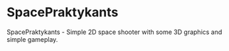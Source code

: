 # SpacePraktykants
SpacePraktykants - Simple 2D space shooter with some 3D graphics and simple gameplay.
